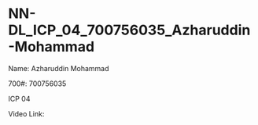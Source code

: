 # NN-DL_ICP_04_700756035_Azharuddin-Mohammad

Name: Azharuddin Mohammad

700#: 700756035

ICP 04

Video Link: 

